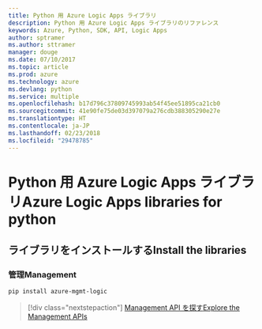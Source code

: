 ```yaml
---
title: Python 用 Azure Logic Apps ライブラリ
description: Python 用 Azure Logic Apps ライブラリのリファレンス
keywords: Azure, Python, SDK, API, Logic Apps
author: sptramer
ms.author: sttramer
manager: douge
ms.date: 07/10/2017
ms.topic: article
ms.prod: azure
ms.technology: azure
ms.devlang: python
ms.service: multiple
ms.openlocfilehash: b17d796c37809745993ab54f45ee51895ca21cb0
ms.sourcegitcommit: 41e90fe75de03d397079a276cdb388305290e27e
ms.translationtype: HT
ms.contentlocale: ja-JP
ms.lasthandoff: 02/23/2018
ms.locfileid: "29478785"
---
```

# <a name="azure-logic-apps-libraries-for-python"></a><span data-ttu-id="1b223-104">Python 用 Azure Logic Apps ライブラリ</span><span class="sxs-lookup"><span data-stu-id="1b223-104">Azure Logic Apps libraries for python</span></span>

## <a name="install-the-libraries"></a><span data-ttu-id="1b223-105">ライブラリをインストールする</span><span class="sxs-lookup"><span data-stu-id="1b223-105">Install the libraries</span></span>


### <a name="management"></a><span data-ttu-id="1b223-106">管理</span><span class="sxs-lookup"><span data-stu-id="1b223-106">Management</span></span>

```bash
pip install azure-mgmt-logic
```
> [!div class="nextstepaction"]
> [<span data-ttu-id="1b223-107">Management API を探す</span><span class="sxs-lookup"><span data-stu-id="1b223-107">Explore the Management APIs</span></span>](/python/api/overview/azure/logicapps/management)